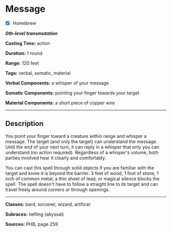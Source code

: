 # Message

- [x] Homebrew

***0th-level transmutation***

**Casting Time:** action

**Duration:** 1 round

**Range:** 120 feet

**Tags:** verbal, somatic, material

**Verbal Components:** a whisper of your message

**Somatic Components:** pointing your finger towards your target

**Material Components:** a short piece of copper wire

---

## Description
You point your finger toward a creature within range and whisper a message. The target (and only the target) can understand the message. Until the end of your next turn, it can reply in a whisper that only you can understand (no action required). Regardless of a whisper's volume, both parties involved hear it clearly and comfortably.

You can cast this spell through solid objects if you are familiar with the target and know it is beyond the barrier. 3 feet of wood, 1 foot of stone, 1 inch of common metal, a thin sheet of lead, or magical silence blocks the spell. The spell doesn't have to follow a straight line to its target and can travel freely around corners or through openings.

---

**Classes:** bard, sorcerer, wizard, artificer

**Subraces:** tiefling (abyssal)

**Sources:** PHB, page 259
